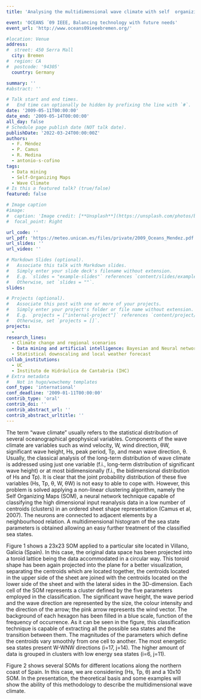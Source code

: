 ```yaml
---
title: 'Analysing the multidimensional wave climate with self  organizing maps'

event: 'OCEANS ´09 IEEE, Balancing technology with future needs'
event_url: 'http://www.oceans09ieeebremen.org/'

#location: Venue
address:
#  street: 450 Serra Mall
  city: Bremen
#  region: CA
#  postcode: '94305'
  country: Germany

summary: ''
#abstract: ''

# Talk start and end times.
#   End time can optionally be hidden by prefixing the line with `#`.
date: '2009-05-11T00:00:00'
date_end: '2009-05-14T00:00:00'
all_day: false
# Schedule page publish date (NOT talk date).
publishDate: '2022-03-24T00:00:00Z'
authors: 
  - F. Méndez
  - P. Camus
  - R. Medina
  - antonio-s-cofino
tags: 
  - Data mining
  - Self-Organizing Maps
  - Wave Climate
# Is this a featured talk? (true/false)
featured: false

# Image caption
#image:
#  caption: 'Image credit: [**Unsplash**](https://unsplash.com/photos/bzdhc5b3Bxs)'
#  focal_point: Right

url_code: ''
url_pdf: 'https://meteo.unican.es/files/private/2009_Oceans_Mendez.pdf'
url_slides: ''
url_video: ''

# Markdown Slides (optional).
#   Associate this talk with Markdown slides.
#   Simply enter your slide deck's filename without extension.
#   E.g. `slides = "example-slides"` references `content/slides/example-slides.md`.
#   Otherwise, set `slides = ""`.
slides:

# Projects (optional).
#   Associate this post with one or more of your projects.
#   Simply enter your project's folder or file name without extension.
#   E.g. `projects = ["internal-project"]` references `content/project/deep-learning/index.md`.
#   Otherwise, set `projects = []`.
projects: 
  - 
research_lines: 
  - Climate change and regional scenarios
  - Data mining and artificial intelligence: Bayesian and Neural networks
  - Statistical downscaling and local weather forecast
collab_institutions: 
  - UC
  - Instituto de Hidráulica de Cantabria (IHC)
# Extra metadata
#   Not in hugo/wowchemy templates
conf_type: 'international'
conf_deadline: '2009-01-11T00:00:00'
contrib_type: 'oral'
contrib_doi: ''
contrib_abstract_url: ''
contrib_abstract_urltitle: ''
---
```


The  term  “wave  climate”  usually  refers  to  the  statistical  distribution  of  several oceanographical geophysical variables. Components of  the wave  climate are variables such as wind velocity, W, wind direction, θW, significant wave height, Hs, peak period, Tp,  and  mean  wave  direction,  θ.  Usually,  the  classical  analysis  of  the  long-term distribution  of  wave  climate  is  addressed  using  just  one  variable  (f.i.,  long-term distribution  of  significant  wave  height)  or  at  most  bidimensionally  (f.i.,  the bidimensional distribution of Hs and Tp). It is clear that the joint probability distribution of these five variables (Hs, Tp, θ, W, θW) is not easy to able to cope with. However, this problem  is  solved  applying  a  non-linear  clustering  algorithm,  namely  the  Self Organizing Maps  (SOM),  a  neural  network  technique  capable  of  classifying  the  high dimensional input reanalysis data in a low number of centroids (clusters) in an ordered sheet shape representation (Camus et al, 2007). The neurons are connected  to adjacent elements  by  a  neighbourhood  relation. A multidimensional  histogram  of  the  sea  state parameters is obtained allowing an easy further treatment of the classified sea states.  
 
Figure  1  shows  a  23x23  SOM  applied  to  a  particular  site  located  in Villano, Galicia (Spain). In this case, the original data space has been projected into a toroid lattice being the data  accommodated  in  a  circular way. This  toroid  shape has been  again projected into  the  plane  for  a  better  visualization,  separating  the  centroids  which  are  located together, the centroids located in the upper side of the sheet are joined with the centroids 
located on  the  lower  side of  the  sheet and with  the  lateral  sides  in  the 3D-dimension. Each cell of  the SOM  represents a cluster defined by  the  five parameters employed  in the classification. The significant wave height,  the wave period and  the wave direction are represented by the size, the colour intensity and the direction of the arrow; the pink arrow represents the wind vector. The background of each hexagon has been filled in a blue scale, function of the frequency of occurrence. As it can be seen in the figure, this classification  technique  is  capable  of  extracting  all  the  possible  sea  states  and  the transition between  them. The magnitudes of  the parameters which define  the centroids vary smoothly from one cell to another. The most energetic sea states present W-WNW 
directions  (i=17,  j=14).  The  higher  amount  of  data  is  grouped  in  clusters  with  low energy sea states (i=6, j=11). 
 
Figure 2 shows several SOMs for different locations along the northern coast of Spain. In this case, we are considering (Hs, Tp, θ)   and a 10x10 SOM. In the presentation, the theoretical  basis  and  some  examples  will  show  the  ability  of  this  methodology  to describe the multidimensional wave climate.
